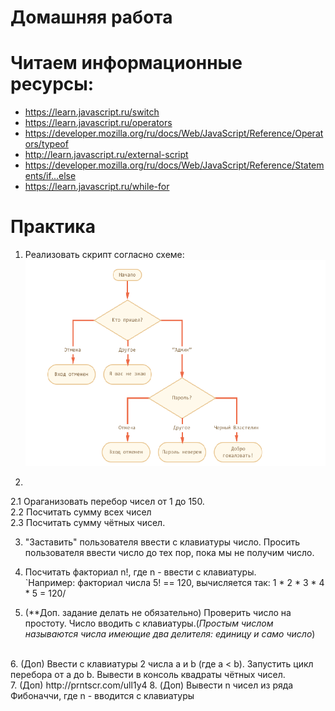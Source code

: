 ﻿# Домашняя работа

# Читаем информационные ресурсы:
 * https://learn.javascript.ru/switch
 * https://learn.javascript.ru/operators
 * https://developer.mozilla.org/ru/docs/Web/JavaScript/Reference/Operators/typeof
 * http://learn.javascript.ru/external-script
 * https://developer.mozilla.org/ru/docs/Web/JavaScript/Reference/Statements/if...else
 * https://learn.javascript.ru/while-for

# Практика

 1. Реализовать скрипт согласно схеме:
   <br /> ![Блок-схема](schema.png)

2. 
  2.1 Ораганизовать перебор чисел от 1 до 150.<br/>
  2.2 Посчитать сумму всех чисел <br/>
  2.3 Посчитать сумму чётных чисел.

3. "Заставить" пользователя ввести с клавиатуры число. Просить пользователя ввести число до тех пор, пока мы не получим число.

4. Посчитать факториал n!, где n - ввести с клавиатуры.<br />
`Например: факториал числа 5! == 120, вычисляется так: 1 * 2 * 3 * 4 * 5 = 120/

5. (**Доп. задание делать не обязательно) Проверить число на простоту. Число вводить с клавиатуры.(<em>Простым числом называются числа имеющие два делителя: единицу и само число</em>)
<br />
6. (Доп) Ввести с клавиатуры 2 числа a и b (где a < b). Запустить цикл перебора от a до b.
    Вывести в консоль квадраты чётных чисел.
    <br />
7. (Доп) http://prntscr.com/ull1y4
8. (Доп) Вывести n чисел из ряда Фибоначчи, где n - вводится с клавиатуры
